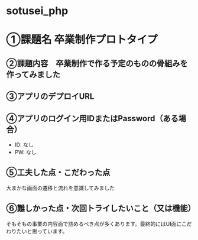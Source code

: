 # sotusei_php
# ①課題名 卒業制作プロトタイプ
## ②課題内容　卒業制作で作る予定のものの骨組みを作ってみました
## ③アプリのデプロイURL
## ④アプリのログイン用IDまたはPassword（ある場合）
- ID: なし
- PW: なし
## ⑤工夫した点・こだわった点
大まかな画面の遷移と流れを意識してみました
## ⑥難しかった点・次回トライしたいこと（又は機能）
そもそもの事業の内容面で詰めるべき点が多くあります。最終的にはUI面にこだわりたいと思っています。
